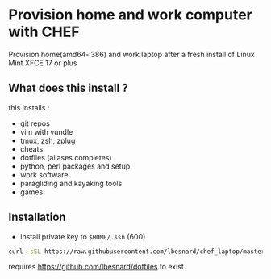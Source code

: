 # Provision home and work computer with CHEF
Provision home(amd64-i386) and work laptop after a fresh install of Linux
Mint XFCE 17 or plus

##  What does this install ?
this installs :
 * git repos
 * vim with vundle
 * tmux, zsh, zplug
 * cheats
 * dotfiles (aliases completes)
 * python, perl packages and setup
 * work software
 * paragliding and kayaking tools
 * games

## Installation

 * install private key to ```$HOME/.ssh``` (600)

```bash
curl -sSL https://raw.githubusercontent.com/lbesnard/chef_laptop/master/install.sh | bash
```

requires https://github.com/lbesnard/dotfiles to exist
